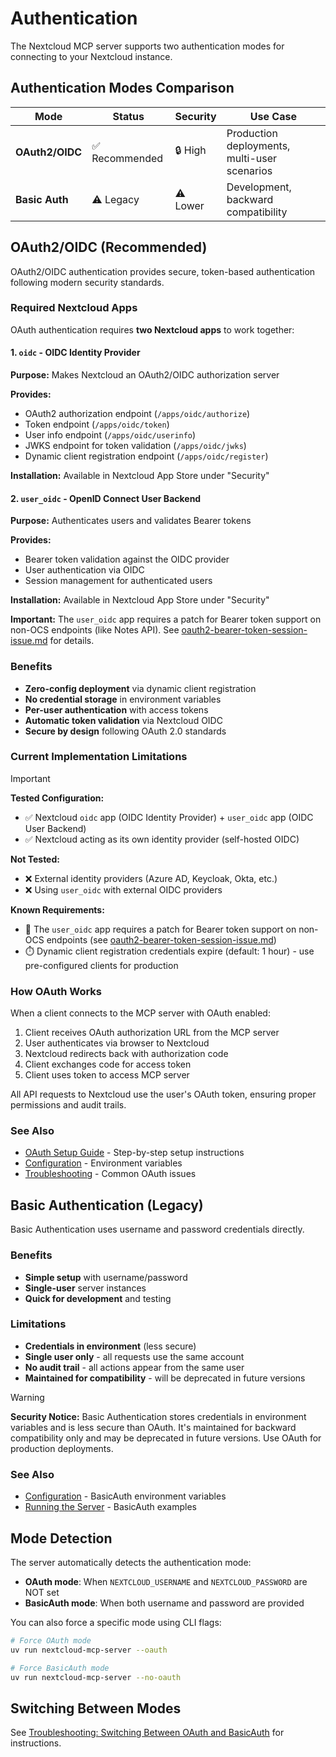 # Authentication

The Nextcloud MCP server supports two authentication modes for connecting to your Nextcloud instance.

## Authentication Modes Comparison

| Mode | Status | Security | Use Case |
|------|--------|----------|----------|
| **OAuth2/OIDC** | ✅ Recommended | 🔒 High | Production deployments, multi-user scenarios |
| **Basic Auth** | ⚠️ Legacy | ⚠️ Lower | Development, backward compatibility |

## OAuth2/OIDC (Recommended)

OAuth2/OIDC authentication provides secure, token-based authentication following modern security standards.

### Required Nextcloud Apps

OAuth authentication requires **two Nextcloud apps** to work together:

#### 1. `oidc` - OIDC Identity Provider
**Purpose:** Makes Nextcloud an OAuth2/OIDC authorization server

**Provides:**
- OAuth2 authorization endpoint (`/apps/oidc/authorize`)
- Token endpoint (`/apps/oidc/token`)
- User info endpoint (`/apps/oidc/userinfo`)
- JWKS endpoint for token validation (`/apps/oidc/jwks`)
- Dynamic client registration endpoint (`/apps/oidc/register`)

**Installation:** Available in Nextcloud App Store under "Security"

#### 2. `user_oidc` - OpenID Connect User Backend
**Purpose:** Authenticates users and validates Bearer tokens

**Provides:**
- Bearer token validation against the OIDC provider
- User authentication via OIDC
- Session management for authenticated users

**Installation:** Available in Nextcloud App Store under "Security"

**Important:** The `user_oidc` app requires a patch for Bearer token support on non-OCS endpoints (like Notes API). See [oauth2-bearer-token-session-issue.md](oauth2-bearer-token-session-issue.md) for details.

### Benefits
- **Zero-config deployment** via dynamic client registration
- **No credential storage** in environment variables
- **Per-user authentication** with access tokens
- **Automatic token validation** via Nextcloud OIDC
- **Secure by design** following OAuth 2.0 standards

### Current Implementation Limitations

> [!IMPORTANT]
> **Tested Configuration:**
> - ✅ Nextcloud `oidc` app (OIDC Identity Provider) + `user_oidc` app (OIDC User Backend)
> - ✅ Nextcloud acting as its own identity provider (self-hosted OIDC)
>
> **Not Tested:**
> - ❌ External identity providers (Azure AD, Keycloak, Okta, etc.)
> - ❌ Using `user_oidc` with external OIDC providers
>
> **Known Requirements:**
> - 🔧 The `user_oidc` app requires a patch for Bearer token support on non-OCS endpoints (see [oauth2-bearer-token-session-issue.md](oauth2-bearer-token-session-issue.md))
> - ⏱️ Dynamic client registration credentials expire (default: 1 hour) - use pre-configured clients for production

### How OAuth Works

When a client connects to the MCP server with OAuth enabled:

1. Client receives OAuth authorization URL from the MCP server
2. User authenticates via browser to Nextcloud
3. Nextcloud redirects back with authorization code
4. Client exchanges code for access token
5. Client uses token to access MCP server

All API requests to Nextcloud use the user's OAuth token, ensuring proper permissions and audit trails.

### See Also
- [OAuth Setup Guide](oauth-setup.md) - Step-by-step setup instructions
- [Configuration](configuration.md) - Environment variables
- [Troubleshooting](troubleshooting.md) - Common OAuth issues

## Basic Authentication (Legacy)

Basic Authentication uses username and password credentials directly.

### Benefits
- **Simple setup** with username/password
- **Single-user** server instances
- **Quick for development** and testing

### Limitations
- **Credentials in environment** (less secure)
- **Single user only** - all requests use the same account
- **No audit trail** - all actions appear from the same user
- **Maintained for compatibility** - will be deprecated in future versions

> [!WARNING]
> **Security Notice:** Basic Authentication stores credentials in environment variables and is less secure than OAuth. It's maintained for backward compatibility only and may be deprecated in future versions. Use OAuth for production deployments.

### See Also
- [Configuration](configuration.md#basic-authentication-legacy) - BasicAuth environment variables
- [Running the Server](running.md#basicauth-mode-legacy) - BasicAuth examples

## Mode Detection

The server automatically detects the authentication mode:

- **OAuth mode**: When `NEXTCLOUD_USERNAME` and `NEXTCLOUD_PASSWORD` are NOT set
- **BasicAuth mode**: When both username and password are provided

You can also force a specific mode using CLI flags:
```bash
# Force OAuth mode
uv run nextcloud-mcp-server --oauth

# Force BasicAuth mode
uv run nextcloud-mcp-server --no-oauth
```

## Switching Between Modes

See [Troubleshooting: Switching Between OAuth and BasicAuth](troubleshooting.md#switching-between-oauth-and-basicauth) for instructions.
